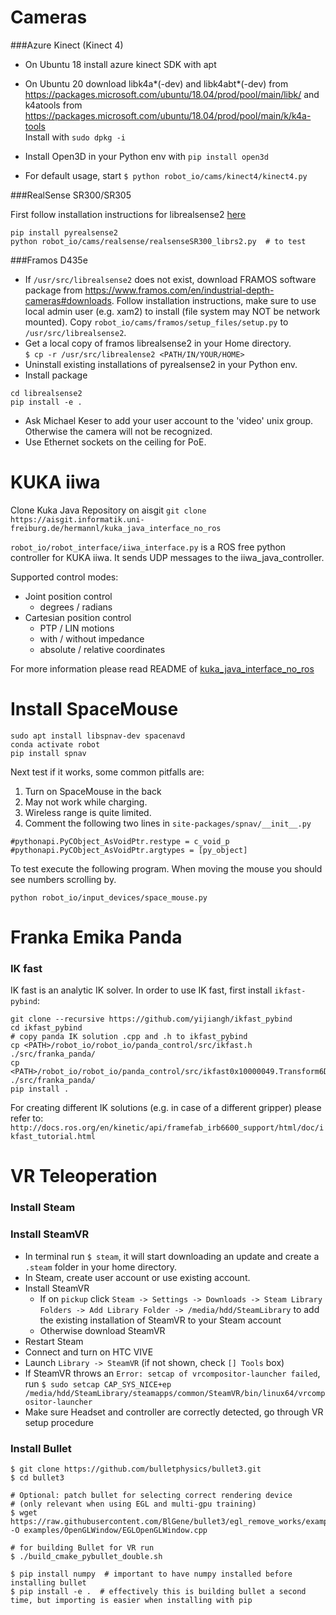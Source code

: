 # Cameras

###Azure Kinect (Kinect 4)
- On Ubuntu 18 install azure kinect SDK with apt
- On Ubuntu 20 download libk4a*(-dev) and libk4abt*(-dev) from https://packages.microsoft.com/ubuntu/18.04/prod/pool/main/libk/
  and k4atools from https://packages.microsoft.com/ubuntu/18.04/prod/pool/main/k/k4a-tools \
  Install with `sudo dpkg -i`

- Install Open3D in your Python env with `pip install open3d`

- For default usage, start `$ python robot_io/cams/kinect4/kinect4.py`

###RealSense SR300/SR305

First follow installation instructions for librealsense2 [here](https://github.com/IntelRealSense/librealsense)
```
pip install pyrealsense2
python robot_io/cams/realsense/realsenseSR300_librs2.py  # to test
```

###Framos D435e
- If `/usr/src/librealsense2` does not exist, download FRAMOS software package from
  https://www.framos.com/en/industrial-depth-cameras#downloads. Follow installation instructions, 
  make sure to use local admin user (e.g. xam2) to install (file system may NOT be network mounted).
  Copy `robot_io/cams/framos/setup_files/setup.py` to `/usr/src/librealsense2`.
- Get a local copy of framos librealsense2 in your Home directory.\
`$ cp -r /usr/src/librealense2 <PATH/IN/YOUR/HOME>`
- Uninstall existing installations of pyrealsense2 in your Python env.  
- Install package 
```
cd librealsense2
pip install -e .
```
- Ask Michael Keser to add your user account to the 'video' unix group. Otherwise the camera will not be recognized.
- Use Ethernet sockets on the ceiling for PoE. 


# KUKA iiwa

Clone Kuka Java Repository on aisgit
```git clone https://aisgit.informatik.uni-freiburg.de/hermannl/kuka_java_interface_no_ros```

`robot_io/robot_interface/iiwa_interface.py` is a ROS free python controller for KUKA iiwa. It sends UDP messages to the iiwa_java_controller.

Supported control modes:
- Joint position control
    - degrees / radians
- Cartesian position control
    - PTP / LIN motions
    - with / without impedance
    - absolute / relative coordinates

For more information please read README of [kuka_java_interface_no_ros](https://aisgit.informatik.uni-freiburg.de/hermannl/kuka_java_interface_no_ros)

# Install SpaceMouse
```
sudo apt install libspnav-dev spacenavd
conda activate robot
pip install spnav
```

Next test if it works, some common pitfalls are:
1. Turn on SpaceMouse in the back
2. May not work while charging.
3. Wireless range is quite limited.
4. Comment the following two lines in `site-packages/spnav/__init__.py`
```
#pythonapi.PyCObject_AsVoidPtr.restype = c_void_p
#pythonapi.PyCObject_AsVoidPtr.argtypes = [py_object]
```

To test execute the following program. When moving the mouse you should
see numbers scrolling by.
```
python robot_io/input_devices/space_mouse.py
```

# Franka Emika Panda

### IK fast
IK fast is an analytic IK solver. In order to use IK fast, first install `ikfast-pybind`:
```
git clone --recursive https://github.com/yijiangh/ikfast_pybind
cd ikfast_pybind
# copy panda IK solution .cpp and .h to ikfast_pybind
cp <PATH>/robot_io/robot_io/panda_control/src/ikfast.h ./src/franka_panda/
cp <PATH>/robot_io/robot_io/panda_control/src/ikfast0x10000049.Transform6D.0_1_2_3_4_5_f6.cpp ./src/franka_panda/ 
pip install .
```
For creating different IK solutions (e.g. in case of a different gripper) please refer to: 
`http://docs.ros.org/en/kinetic/api/framefab_irb6600_support/html/doc/ikfast_tutorial.html`

# VR Teleoperation

### Install Steam
### Install SteamVR
- In terminal run `$ steam`, it will start downloading an update and create a `.steam` folder in your home directory.
- In Steam, create user account or use existing account.
- Install SteamVR
  - If on `pickup` click `Steam -> Settings -> Downloads -> Steam Library Folders -> Add Library Folder -> /media/hdd/SteamLibrary` to add the existing installation of SteamVR to your Steam account
  - Otherwise download SteamVR
- Restart Steam
- Connect and turn on HTC VIVE
- Launch `Library -> SteamVR` (if not shown, check `[] Tools` box)
- If SteamVR throws an  `Error: setcap of vrcompositor-launcher failed`, run `$ sudo setcap CAP_SYS_NICE+ep /media/hdd/SteamLibrary/steamapps/common/SteamVR/bin/linux64/vrcompositor-launcher`
- Make sure Headset and controller are correctly detected, go through VR setup procedure
### Install Bullet
```
$ git clone https://github.com/bulletphysics/bullet3.git
$ cd bullet3

# Optional: patch bullet for selecting correct rendering device
# (only relevant when using EGL and multi-gpu training)
$ wget https://raw.githubusercontent.com/BlGene/bullet3/egl_remove_works/examples/OpenGLWindow/EGLOpenGLWindow.cpp -O examples/OpenGLWindow/EGLOpenGLWindow.cpp

# for building Bullet for VR run
$ ./build_cmake_pybullet_double.sh

$ pip install numpy  # important to have numpy installed before installing bullet
$ pip install -e .  # effectively this is building bullet a second time, but importing is easier when installing with pip
```